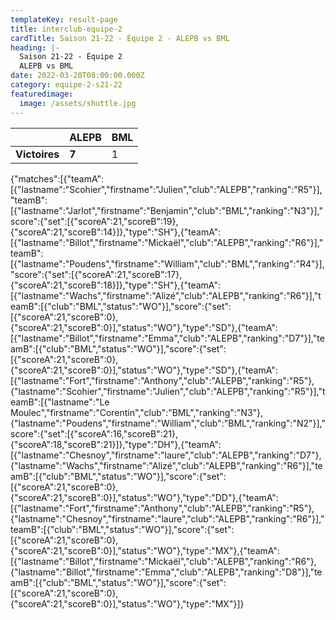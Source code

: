 ```yaml
---
templateKey: result-page
title: interclub-equipe-2
cardTitle: Saison 21-22 - Équipe 2 - ALEPB vs BML
heading: |-
  Saison 21-22 - Équipe 2
  ALEPB vs BML
date: 2022-03-20T08:00:00.000Z
category: equipe-2-s21-22
featuredimage:
  image: /assets/shuttle.jpg
---
```

|               | ALEPB   | BML |
| ------------- | ----- | --- |
| **Victoires** | **7** | 1   |

<scoreboard>{"matches":[{"teamA":[{"lastname":"Scohier","firstname":"Julien","club":"ALEPB","ranking":"R5"}],"teamB":[{"lastname":"Jarlot","firstname":"Benjamin","club":"BML","ranking":"N3"}],"score":{"set":[{"scoreA":21,"scoreB":19},{"scoreA":21,"scoreB":14}]},"type":"SH"},{"teamA":[{"lastname":"Billot","firstname":"Mickaël","club":"ALEPB","ranking":"R6"}],"teamB":[{"lastname":"Poudens","firstname":"William","club":"BML","ranking":"R4"}],"score":{"set":[{"scoreA":21,"scoreB":17},{"scoreA":21,"scoreB":18}]},"type":"SH"},{"teamA":[{"lastname":"Wachs","firstname":"Alizé","club":"ALEPB","ranking":"R6"}],"teamB":[{"club":"BML","status":"WO"}],"score":{"set":[{"scoreA":21,"scoreB":0},{"scoreA":21,"scoreB":0}],"status":"WO"},"type":"SD"},{"teamA":[{"lastname":"Billot","firstname":"Emma","club":"ALEPB","ranking":"D7"}],"teamB":[{"club":"BML","status":"WO"}],"score":{"set":[{"scoreA":21,"scoreB":0},{"scoreA":21,"scoreB":0}],"status":"WO"},"type":"SD"},{"teamA":[{"lastname":"Fort","firstname":"Anthony","club":"ALEPB","ranking":"R5"},{"lastname":"Scohier","firstname":"Julien","club":"ALEPB","ranking":"R5"}],"teamB":[{"lastname":"Le Moulec","firstname":"Corentin","club":"BML","ranking":"N3"},{"lastname":"Poudens","firstname":"William","club":"BML","ranking":"N2"}],"score":{"set":[{"scoreA":16,"scoreB":21},{"scoreA":18,"scoreB":21}]},"type":"DH"},{"teamA":[{"lastname":"Chesnoy","firstname":"laure","club":"ALEPB","ranking":"D7"},{"lastname":"Wachs","firstname":"Alizé","club":"ALEPB","ranking":"R6"}],"teamB":[{"club":"BML","status":"WO"}],"score":{"set":[{"scoreA":21,"scoreB":0},{"scoreA":21,"scoreB":0}],"status":"WO"},"type":"DD"},{"teamA":[{"lastname":"Fort","firstname":"Anthony","club":"ALEPB","ranking":"R5"},{"lastname":"Chesnoy","firstname":"laure","club":"ALEPB","ranking":"R6"}],"teamB":[{"club":"BML","status":"WO"}],"score":{"set":[{"scoreA":21,"scoreB":0},{"scoreA":21,"scoreB":0}],"status":"WO"},"type":"MX"},{"teamA":[{"lastname":"Billot","firstname":"Mickaël","club":"ALEPB","ranking":"R6"},{"lastname":"Billot","firstname":"Emma","club":"ALEPB","ranking":"D8"}],"teamB":[{"club":"BML","status":"WO"}],"score":{"set":[{"scoreA":21,"scoreB":0},{"scoreA":21,"scoreB":0}],"status":"WO"},"type":"MX"}]}</scoreboard>